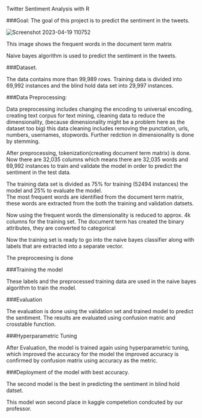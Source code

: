 Twitter Sentiment Analysis with R

###Goal: The goal of this project is to predict the sentiment in the tweets.


![Screenshot 2023-04-19 110752](https://user-images.githubusercontent.com/125946256/233135312-c46b9fb7-7716-46b6-99cb-587b5e563718.jpg)

 This image shows the frequent words in the document term matrix


Naive bayes algorithm is used to predict the sentiment in the tweets.

###Dataset.

The data contains more than 99,989 rows. Training data is divided into 69,992 instances and the blind hold data set into 29,997 instances.

###Data Preprocessing:

Data preprocessing includes changing the encoding to universal encoding, creating text corpus for text mining, cleaning data to reduce the dimensionality,
(because dimensionality might be a problem here as the dataset too big) this data cleaning includes removing the punctation, urls, numbers, usernames, stopwords. 
Further redction in dimensionality is done by stemming. 

After preprocessing, tokenization(creating document term matrix) is done. Now there are 32,035 columns which means there are 32,035 words and 69,992 instances
to train and validate the model in order to predict the sentiment in the test data.

The training data set is divided as 75% for training (52494 instances) the model and 25% to evaluate the model.  
The most frequent words are identified from the document term matrix, these words are extracted from the both the training and validation datsets.  

Now using the frequent words the dimensionality is reduced to approx. 4k columns for the training set. The document term has created the binary attributes, 
they are converted to categorical

Now the training set is ready to go into the naive bayes classifier along with labels that are extracted into a separate vector.

The preproceesing is done

###Training the model


These labels and the preprocessed training data are used in the naive bayes algorithm to train the model.


###Evaluation


The evaluation is done using the validation set and trained model to predict the sentiment. 
The results are evaluated using confusion matric and crosstable function.


###Hyperparametric Tuning

After Evaluation, the model is trained again using hyperparametric tuning, which improved the accuracy for the model
the improved accuracy is confirmed by confusion matrix using accuracy as the metric.

###Deployment of the model with best accuracy.

The second model is the best in predicting the sentiment in blind hold datset.

This model won second place in kaggle competetion condcuted by our professor.




